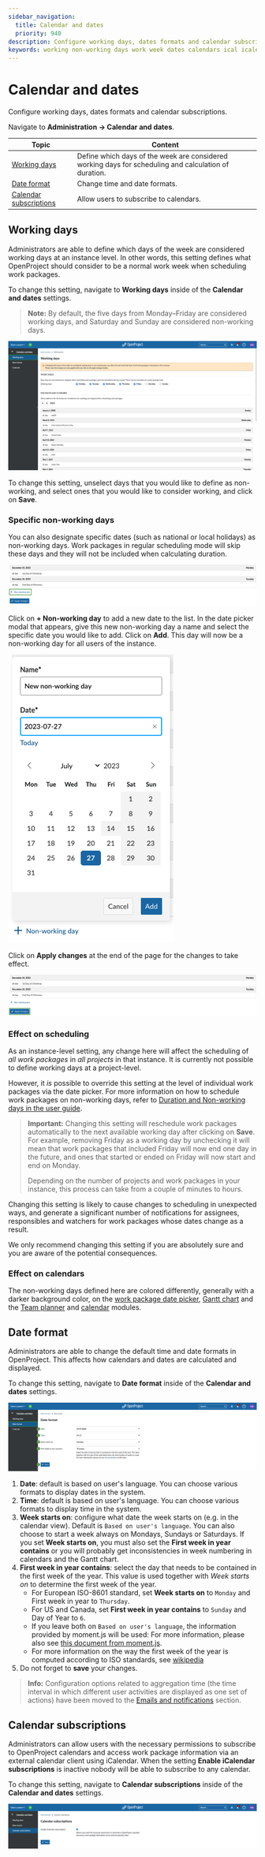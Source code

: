 ```yaml
---
sidebar_navigation:
  title: Calendar and dates
  priority: 940
description: Configure working days, dates formats and calendar subscriptions
keywords: working non-working days work week dates calendars ical icalendar
---
```

# Calendar and dates

Configure working days, dates formats and calendar subscriptions.

Navigate to **Administration → Calendar and dates**.

| Topic                                             | Content                                                      |
| ------------------------------------------------- | ------------------------------------------------------------ |
| [Working days](#working-days)                     | Define which days of the week are considered working days for scheduling and calculation of duration. |
| [Date format](#date-format)                       | Change time and date formats.                                |
| [Calendar subscriptions](#calendar-subscriptions) | Allow users to subscribe to calendars.                       |

## Working days

Administrators are able to define which days of the week are considered working days at an instance level. In other words, this setting defines what OpenProject should consider to be a normal work week when scheduling work packages.

To change this setting, navigate to **Working days** inside of the **Calendar and dates** settings.

> **Note:** By default, the five days from Monday–Friday are considered working days, and Saturday and Sunday are considered non-working days.

![The 'Working days' entry in Calendar and dates settings ](admin-working-days.png)

To change this setting, unselect days that you would like to define as non-working, and select ones that you would like to consider working, and click on **Save**.

### Specific non-working days

You can also designate specific dates (such as national or local holidays) as non-working days. Work packages in regular scheduling mode will skip these days and they will not be included when calculating duration.

![Add non-working day link](add-non-working-day-link.png)

Click on **+ Non-working day** to add a new date to the list. In the date picker modal that appears, give this new non-working day a name and select the specific date you would like to add. Click on **Add**. This day will now be a non-working day for all users of the instance.

![Add non-working day modal](add-working-day-modal.png)

Click on **Apply changes** at the end of the page for the changes to take effect.

![Apply changes button](apply-changes-button.png)

### Effect on scheduling

As an instance-level setting, any change here will affect the scheduling of *all work packages* in *all projects* in that instance. It is currently not possible to define working days at a project-level. 

However, it *is* possible to override this setting at the level of individual work packages via the date picker. For more information on how to schedule work packages on non-working days, refer to [Duration and Non-working days in the user guide](../../user-guide/work-packages/set-change-dates/#working-days-and-duration).

> **Important:** Changing this setting will reschedule work packages automatically to the next available working day after clicking on **Save**. For example, removing Friday as a working day by unchecking it will mean that work packages that included Friday will now end one day in the future, and ones that started or ended on Friday will now start and end on Monday. 
>
> Depending on the number of projects and work packages in your instance, this process can take from a couple of minutes to hours. 

Changing this setting is likely to cause changes to scheduling in unexpected ways, and generate a significant number of notifications for assignees, responsibles and watchers for work packages whose dates change as a result. 

We only recommend changing this setting if you are absolutely sure and you are aware of the potential consequences.

### Effect on calendars

The non-working days defined here are colored differently, generally with a darker background color, on the [work package date picker](../../user-guide/work-packages/set-change-dates/#working-days-and-duration), [Gantt chart](../../user-guide/gantt-chart/) and the [Team planner](../../user-guide/team-planner/) and [calendar](../../user-guide/calendar/) modules.

## Date format

Administrators are able to change the default time and date formats in OpenProject. This affects how calendars and dates are calculated and displayed.

To change this setting, navigate to **Date format** inside of the **Calendar and dates** settings.

![Date format administrator settings](date-format.png)

1. **Date**: default is based on user's language. You can choose various formats to display dates in the system.
2. **Time**: default is based on user's language. You can choose various formats to display time in the system.
3. **Week starts on**: configure what date the week starts on (e.g. in the calendar view). Default is `Based on user's language`.
   You can also choose to start a week always on Mondays, Sundays or Saturdays.
   If you set **Week starts on**, you must also set the **First week in year contains** or you will probably get inconsistencies in week numbering in calendars and the Gantt chart.
4. **First week in year contains**: select the day that needs to be contained in the first week of the year. This value is used together with _Week starts on_ to determine the first week of the year. 
   - For European ISO-8601 standard, set **Week starts on** to `Monday` and First week in year to `Thursday`.
   - For US and Canada, set **First week in year contains** to `Sunday` and Day of Year to `6`.
   - If you leave both on `Based on user's language`, the information provided by moment.js will be used: For more information, please also see [this document from moment.js](https://momentjscom.readthedocs.io/en/latest/moment/07-customization/16-dow-doy/).
   - For more information on the way the first week of the year is computed according to ISO standards, see [wikipedia](https://en.wikipedia.org/wiki/ISO_week_date#First_week)
5. Do not forget to **save** your changes.

> **Info:** Configuration options related to aggregation time (the time interval in which different user activities are displayed as one set of actions) have been moved to the [Emails and notifications](../emails-and-notifications/) section.

## Calendar subscriptions

Administrators can allow users with the necessary permissions to subscribe to OpenProject calendars and access work package information via an external calendar client using iCalendar. When the setting **Enable iCalendar subscriptions** is inactive nobody will be able to subscribe to any calendar.

To change this setting, navigate to **Calendar subscriptions** inside of the **Calendar and dates** settings.

![Calendar subscriptions administrator settings](calendar-subscriptions.png)
